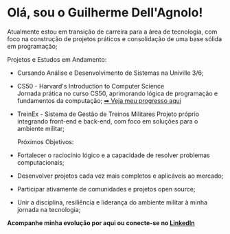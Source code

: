 # Olá, sou o Guilherme Dell'Agnolo!

Atualmente estou em transição de carreira para a área de tecnologia, com foco na construção de projetos práticos e consolidação de uma base sólida em programação; 

Projetos e Estudos em Andamento:

- Cursando Análise e Desenvolvimento de Sistemas na Univille 3/6;

- CS50 - Harvard's Introduction to Computer Science  
  Jornada prática no curso CS50, aprimorando lógica de programação e fundamentos da computação;
  [➡ Veja meu progresso aqui](https://github.com/guilheremedelfer/cs50-journey)

- TreinEx - Sistema de Gestão de Treinos Militares
  Projeto próprio integrando front-end e back-end, com foco em soluções para o ambiente militar;

  Próximos Objetivos:

- Fortalecer o raciocínio lógico e a capacidade de resolver problemas computacionais;  
- Desenvolver projetos cada vez mais completos e aplicáveis ao mercado;  
- Participar ativamente de comunidades e projetos open source;  
- Unir a disciplina, resiliência e liderança do ambiente militar à minha jornada na tecnologia;  

**Acompanhe minha evolução por aqui ou conecte-se no [LinkedIn](https://www.linkedin.com/in/guilherme-dell-agnolo-1a8087363)**

